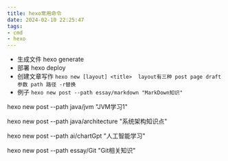 ```yaml
---
title: hexo常用命令
date: 2024-02-10 22:25:47
tags: 
- cmd 
- hexo
---
```


- 生成文件 hexo generate
- 部署 hexo deploy
- 创建文章写作 `hexo new [layout] <title>  layout有三种 post page draft 参数 path 路径 -r替换`
- 例子 `hexo new post --path essay/markdown "MarkDown知识" `

hexo new post --path java/jvm "JVM学习1"

hexo new post --path java/architecture "系统架构知识点"

hexo new post --path ai/chartGpt "人工智能学习"

hexo new post --path essay/Git "Git相关知识"
